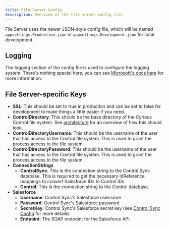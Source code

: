 ```yaml
---
title: File Server Config
description: Overview of the file server config file
---
```

File Server uses the newer JSON-style config file, which will be named `appsettings.Production.json` or `appsettings.Development.json`
for local development.

## Logging
The logging section of the config file is used to configure the logging system. 
There's nothing special here, you can see <a href="https://docs.microsoft.com/aspnet/core/fundamentals/logging/#configure-logging" target="_blank">Microsoft's docs here</a>
for more information.

## File Server-specific Keys
- **SSL**: This should be set to true in production and can be set to false for development to make things a little easier if you need.
- **ControlDirectory**: This should be the base directory of the Cyrious Control file system. See [architecture](/file-server/files-controller/#directory-structure)
for an overview of how this should look.
- **ControlDirectoryUsername**: This should be the username of the user that has access to the Control file system. This is used to
  grant the process access to the file system.
- **ControlDirectoryPassword**: This should be the username of the user that has access to the Control file system. This is used to
grant the process access to the file system.
- **ConnectionStrings**
  - **ControlSync**: This is the connection string to the Control Sync database. This is required to get the necessary IdReference
mappings to convert Salesforce IDs to Control IDs
  - **Control**: This is the connection string to the Control database.
- **Salesforce**
  - **Username**: Control Sync's Salesforce username
  - **Password**: Control Sync's Salesforce password
  - **SecretKey**: Control Sync's Salesforce secret key (see [Control Sync Config](/control-sync/config/) for more details)
  - **Endpoint**: The SOAP endpoint for the Salesforce API.
